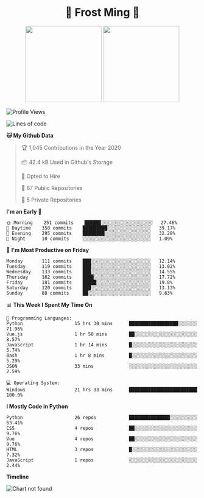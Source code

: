 <h1 align="center">🦄 Frost Ming 🐍</h1>

<p align="center">
  <img height="200" src="https://github-readme-stats.vercel.app/api?username=frostming&show_icons=true&theme=dracula&include_all_commits=true" />
  <img height="200" src="https://github-readme-stats.vercel.app/api/top-langs/?username=frostming&theme=dracula&show_icons=true" />
</p>

<!--START_SECTION:waka-->
![Profile Views](http://img.shields.io/badge/Profile%20Views-26-blue)

![Lines of code](https://img.shields.io/badge/From%20Hello%20World%20I%27ve%20Written-13.3%20million%20lines%20of%20code-blue)

**🐱 My Github Data** 

> 🏆 1,045 Contributions in the Year 2020
 > 
> 📦 42.4 kB Used in Github's Storage 
 > 
> 💼 Opted to Hire
 > 
> 📜 67 Public Repositories
 > 
> 🔑 5 Private Repositories 

**I'm an Early 🐤** 

```text
🌞 Morning    251 commits    ██████░░░░░░░░░░░░░░░░░░░   27.46% 
🌆 Daytime    358 commits    █████████░░░░░░░░░░░░░░░░   39.17% 
🌃 Evening    295 commits    ████████░░░░░░░░░░░░░░░░░   32.28% 
🌙 Night      10 commits     ░░░░░░░░░░░░░░░░░░░░░░░░░   1.09%

```
📅 **I'm Most Productive on Friday** 

```text
Monday       111 commits    ███░░░░░░░░░░░░░░░░░░░░░░   12.14% 
Tuesday      119 commits    ███░░░░░░░░░░░░░░░░░░░░░░   13.02% 
Wednesday    133 commits    ███░░░░░░░░░░░░░░░░░░░░░░   14.55% 
Thursday     162 commits    ████░░░░░░░░░░░░░░░░░░░░░   17.72% 
Friday       181 commits    █████░░░░░░░░░░░░░░░░░░░░   19.8% 
Saturday     120 commits    ███░░░░░░░░░░░░░░░░░░░░░░   13.13% 
Sunday       88 commits     ██░░░░░░░░░░░░░░░░░░░░░░░   9.63%

```


📊 **This Week I Spent My Time On** 

```text
💬 Programming Languages: 
Python                   15 hrs 30 mins      ██████████████████░░░░░░░   71.96% 
Vue.js                   1 hr 50 mins        ██░░░░░░░░░░░░░░░░░░░░░░░   8.57% 
JavaScript               1 hr 14 mins        █░░░░░░░░░░░░░░░░░░░░░░░░   5.74% 
Bash                     1 hr 8 mins         █░░░░░░░░░░░░░░░░░░░░░░░░   5.29% 
JSON                     33 mins             ░░░░░░░░░░░░░░░░░░░░░░░░░   2.59%

💻 Operating System: 
Windows                  21 hrs 33 mins      █████████████████████████   100.0%

```

**I Mostly Code in Python** 

```text
Python                   26 repos            ███████████████░░░░░░░░░░   63.41% 
CSS                      4 repos             ██░░░░░░░░░░░░░░░░░░░░░░░   9.76% 
Vue                      4 repos             ██░░░░░░░░░░░░░░░░░░░░░░░   9.76% 
HTML                     3 repos             █░░░░░░░░░░░░░░░░░░░░░░░░   7.32% 
JavaScript               1 repos             ░░░░░░░░░░░░░░░░░░░░░░░░░   2.44%

```


**Timeline**

![Chart not found](https://github.com/frostming/frostming/blob/master/charts/bar_graph.png) 


<!--END_SECTION:waka-->
